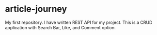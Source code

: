 # article-journey
My first repository.
I have written REST API for my project.
This is a CRUD application with Search Bar, Like, and Comment option.

